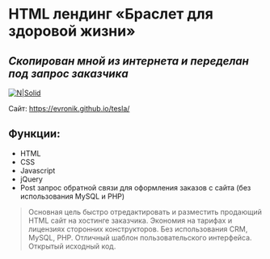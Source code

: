 # HTML лендинг «Браслет для здоровой жизни»
## _Скопирован мной из интернета и переделан под запрос заказчика_  

[![N|Solid](https://evronik.github.io/tesla/tesla.jpg)](https://evronik.github.io/tesla/)

Сайт: https://evronik.github.io/tesla/

## Функции:

- HTML
- CSS
- Javascript
- jQuery
- Post запрос обратной связи для оформления заказов с сайта (без использования MySQL и PHP)

> Основная цель быстро отредактировать и разместить продающий HTML сайт на хостинге заказчика.
> Экономия на тарифах и лицензиях сторонних конструкторов.
> Без использования CRM, MySQL, PHP.
> Отличный шаблон пользовательского интерфейса.
> Открытый исходный код.
